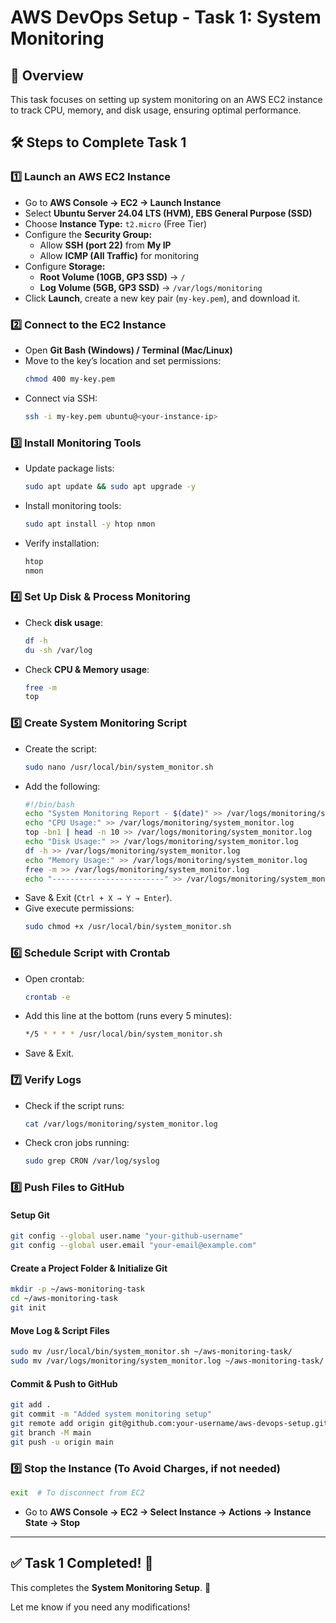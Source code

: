 # AWS DevOps Setup - Task 1: System Monitoring  

## 📌 Overview  
This task focuses on setting up system monitoring on an AWS EC2 instance to track CPU, memory, and disk usage, ensuring optimal performance.  

## 🛠️ Steps to Complete Task 1  

### 1️⃣ **Launch an AWS EC2 Instance**  
- Go to **AWS Console → EC2 → Launch Instance**  
- Select **Ubuntu Server 24.04 LTS (HVM), EBS General Purpose (SSD)**  
- Choose **Instance Type:** `t2.micro` (Free Tier)  
- Configure the **Security Group:**  
  - Allow **SSH (port 22)** from **My IP**  
  - Allow **ICMP (All Traffic)** for monitoring  
- Configure **Storage:**  
  - **Root Volume (10GB, GP3 SSD)** → `/`  
  - **Log Volume (5GB, GP3 SSD)** → `/var/logs/monitoring`  
- Click **Launch**, create a new key pair (`my-key.pem`), and download it.  

### 2️⃣ **Connect to the EC2 Instance**  
- Open **Git Bash (Windows) / Terminal (Mac/Linux)**  
- Move to the key’s location and set permissions:  
  ```bash
  chmod 400 my-key.pem
  ```  
- Connect via SSH:  
  ```bash
  ssh -i my-key.pem ubuntu@<your-instance-ip>
  ```  

### 3️⃣ **Install Monitoring Tools**  
- Update package lists:  
  ```bash
  sudo apt update && sudo apt upgrade -y
  ```  
- Install monitoring tools:  
  ```bash
  sudo apt install -y htop nmon
  ```  
- Verify installation:  
  ```bash
  htop
  nmon
  ```  

### 4️⃣ **Set Up Disk & Process Monitoring**  
- Check **disk usage**:  
  ```bash
  df -h
  du -sh /var/log
  ```  
- Check **CPU & Memory usage**:  
  ```bash
  free -m
  top
  ```  

### 5️⃣ **Create System Monitoring Script**  
- Create the script:  
  ```bash
  sudo nano /usr/local/bin/system_monitor.sh
  ```  
- Add the following:  
  ```bash
  #!/bin/bash
  echo "System Monitoring Report - $(date)" >> /var/logs/monitoring/system_monitor.log
  echo "CPU Usage:" >> /var/logs/monitoring/system_monitor.log
  top -bn1 | head -n 10 >> /var/logs/monitoring/system_monitor.log
  echo "Disk Usage:" >> /var/logs/monitoring/system_monitor.log
  df -h >> /var/logs/monitoring/system_monitor.log
  echo "Memory Usage:" >> /var/logs/monitoring/system_monitor.log
  free -m >> /var/logs/monitoring/system_monitor.log
  echo "-------------------------" >> /var/logs/monitoring/system_monitor.log
  ```  
- Save & Exit (`Ctrl + X → Y → Enter`).  
- Give execute permissions:  
  ```bash
  sudo chmod +x /usr/local/bin/system_monitor.sh
  ```  

### 6️⃣ **Schedule Script with Crontab**  
- Open crontab:  
  ```bash
  crontab -e
  ```  
- Add this line at the bottom (runs every 5 minutes):  
  ```bash
  */5 * * * * /usr/local/bin/system_monitor.sh
  ```  
- Save & Exit.  

### 7️⃣ **Verify Logs**  
- Check if the script runs:  
  ```bash
  cat /var/logs/monitoring/system_monitor.log
  ```  
- Check cron jobs running:  
  ```bash
  sudo grep CRON /var/log/syslog
  ```  

### 8️⃣ **Push Files to GitHub**  
#### **Setup Git**  
```bash
git config --global user.name "your-github-username"
git config --global user.email "your-email@example.com"
```  
#### **Create a Project Folder & Initialize Git**  
```bash
mkdir -p ~/aws-monitoring-task
cd ~/aws-monitoring-task
git init
```  
#### **Move Log & Script Files**  
```bash
sudo mv /usr/local/bin/system_monitor.sh ~/aws-monitoring-task/
sudo mv /var/logs/monitoring/system_monitor.log ~/aws-monitoring-task/
```  
#### **Commit & Push to GitHub**  
```bash
git add .
git commit -m "Added system monitoring setup"
git remote add origin git@github.com:your-username/aws-devops-setup.git
git branch -M main
git push -u origin main
```  

### 9️⃣ **Stop the Instance (To Avoid Charges, if not needed)**  
```bash
exit  # To disconnect from EC2
```
- Go to **AWS Console → EC2 → Select Instance → Actions → Instance State → Stop**  

---

## ✅ Task 1 Completed! 🎉  
This completes the **System Monitoring Setup**. 🚀  

Let me know if you need any modifications!
